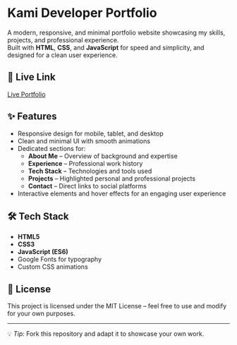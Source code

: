 # Kami Developer Portfolio

A modern, responsive, and minimal portfolio website showcasing my skills, projects, and professional experience.  
Built with **HTML**, **CSS**, and **JavaScript** for speed and simplicity, and designed for a clean user experience.

## 🚀 Live Link
[Live Portfolio](https://kamijoseph.github.io/Portfolio/)

## ✨ Features
- Responsive design for mobile, tablet, and desktop
- Clean and minimal UI with smooth animations
- Dedicated sections for:
  - **About Me** – Overview of background and expertise
  - **Experience** – Professional work history
  - **Tech Stack** – Technologies and tools used
  - **Projects** – Highlighted personal and professional projects
  - **Contact** – Direct links to social platforms
- Interactive elements and hover effects for an engaging user experience

## 🛠️ Tech Stack
- **HTML5**
- **CSS3**
- **JavaScript (ES6)**
- Google Fonts for typography
- Custom CSS animations

## 📜 License
This project is licensed under the MIT License – feel free to use and modify for your own purposes.

---

💡 *Tip:* Fork this repository and adapt it to showcase your own work.
